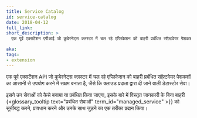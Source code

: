 ```yaml
---
title: Service Catalog
id: service-catalog
date: 2018-04-12
full_link: 
short_description: >
  एक पूर्व एक्सटेंशन एपीआई जो कुबेरनेट्स क्लस्टर में चल रहे एप्लिकेशन को बाहरी प्रबंधित सॉफ़्टवेयर पेशकशों का आसानी से उपयोग करने में सक्षम बनाता है, जैसे कि क्लाउड प्रदाता द्वारा दी जाने वाली डेटास्टोर सेवा।

aka: 
tags:
- extension
---
```

 एक पूर्व एक्सटेंशन API जो कुबेरनेट्स क्लस्टर में चल रहे एप्लिकेशन को बाहरी प्रबंधित सॉफ़्टवेयर पेशकशों का आसानी से उपयोग करने में सक्षम बनाता है, जैसे कि क्लाउड प्रदाता द्वारा दी जाने वाली डेटास्टोर सेवा।

<!--more--> 

इसने उन सेवाओं को कैसे बनाया या प्रबंधित किया जाएगा, इसके बारे में विस्तृत जानकारी के बिना बाहरी {<glossary_tooltip text="प्रबंधित सेवाओं" term_id="managed_service" >}} को सूचीबद्ध करने, प्रावधान करने और उनके साथ जुड़ने का एक तरीका प्रदान किया।

